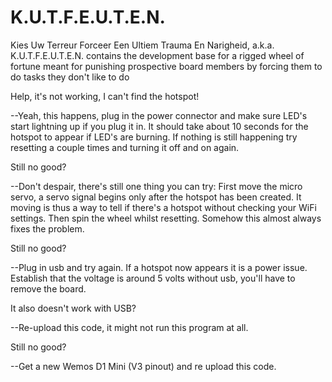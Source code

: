 # K.U.T.F.E.U.T.E.N.
Kies Uw Terreur Forceer Een Ultiem Trauma En Narigheid, a.k.a. K.U.T.F.E.U.T.E.N. contains the development base for a rigged wheel of fortune meant for punishing prospective board members by forcing them to do tasks they don't like to do

Help, it's not working, I can't find the hotspot!

--Yeah, this happens, plug in the power connector and make sure LED's start lightning up if you plug it in. It should take about 10 seconds for the hotspot to appear if LED's are burning. If nothing is still happening try resetting a couple times and turning it off and on again.

Still no good?

--Don't despair, there's still one thing you can try:  First move the micro servo, a servo signal begins only after the hotspot has been created. It moving is thus a way to tell if there's a hotspot without checking your WiFi settings. Then spin the wheel whilst resetting. Somehow this almost always fixes the problem.

Still no good?

--Plug in usb and try again. If a hotspot now appears it is a power issue. Establish that the voltage is around 5 volts without usb, you'll have to remove the board.

It also doesn't work with USB? 

--Re-upload this code, it might not run this program at all. 

Still no good? 

--Get a new Wemos D1 Mini (V3 pinout) and re upload this code.
